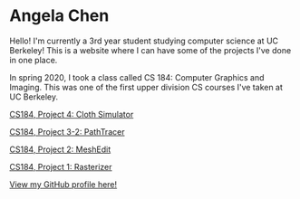 # Angela Chen

Hello! I'm currently a 3rd year student studying computer science at UC Berkeley! This is a website where I can have some of the projects I've done in one place.

In spring 2020, I took a class called CS 184: Computer Graphics and Imaging. This was one of the first upper division CS courses I've taken at UC Berkeley.

[CS184, Project 4: Cloth Simulator](https://achen0816.github.io/clothsim/)

[CS184, Project 3-2: PathTracer](https://achen0816.github.io/pathtracer/)

[CS184, Project 2: MeshEdit](https://achen0816.github.io/meshedit/)

[CS184, Project 1: Rasterizer](https://achen0816.github.io/rasterizer/)

[View my GitHub profile here!](https://github.com/achen0816)
